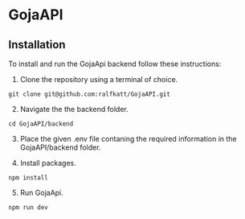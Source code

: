 # GojaAPI

## Installation
To install and run the GojaApi backend follow these instructions:

1. Clone the repository using a terminal of choice.
```
git clone git@github.com:ralfkatt/GojaAPI.git
```

2. Navigate the the backend folder.
```
cd GojaAPI/backend
```

3. Place the given .env file contaning the required information in the GojaAPI/backend folder.

4. Install packages.
```
npm install
```

5. Run GojaApi.
```
npm run dev
```
